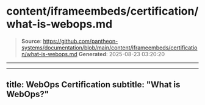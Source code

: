 # content/iframeembeds/certification/what-is-webops.md

> **Source**: https://github.com/pantheon-systems/documentation/blob/main/content/iframeembeds/certification/what-is-webops.md
> **Generated**: 2025-08-23 03:20:20

---

---
title: WebOps Certification
subtitle: "What is WebOps?"
---

<Partial file="certification-guide/what-is-webops.md" />
